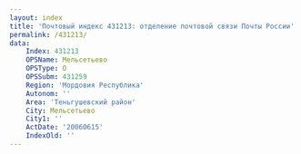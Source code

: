 ```yaml
---
layout: index
title: 'Почтовый индекс 431213: отделение почтовой связи Почты России'
permalink: /431213/
data:
    Index: 431213
    OPSName: Мельсетьево
    OPSType: О
    OPSSubm: 431259
    Region: 'Мордовия Республика'
    Autonom: ''
    Area: 'Теньгушевский район'
    City: Мельсетьево
    City1: ''
    ActDate: '20060615'
    IndexOld: ''
---
```

